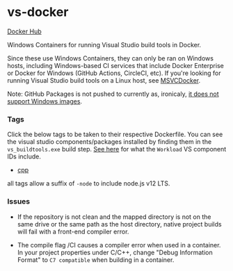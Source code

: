 # vs-docker

[Docker Hub](https://hub.docker.com/r/judge2020/vs-docker)

Windows Containers for running Visual Studio build tools in Docker.

Since these use Windows Containers, they can only be ran on Windows hosts, including Windows-based CI services that include Docker Enterprise or Docker for Windows (GitHub Actions, CircleCI, etc). If you're looking for running Visual Studio build tools on a Linux host, see [MSVCDocker](https://github.com/paleozogt/MSVCDocker).

Note: GitHub Packages is not pushed to currently as, ironicaly, [it does not support Windows images](https://github.community/t/docker-push-windows-image-fails-with-no-matching-package-file/17757/3?u=judge2020).

### Tags

Click the below tags to be taken to their respective Dockerfile. You can see the visual studio components/packages installed by finding them in the `vs_buildtools.exe` build step. [See here](https://docs.microsoft.com/en-us/visualstudio/install/workload-component-id-vs-build-tools?view=vs-2019) for what the `Workload` VS component IDs include.

* [cpp](cpp.Dockerfile)

all tags allow a suffix of `-node` to include node.js v12 LTS.


### Issues

<!-- taken from https://github.com/microsoft/vs-dockerfiles/tree/master/native-desktop#issues -->

* If the repository is not clean and the mapped directory is not on the same drive or the same path as the host directory, native project builds will fail with a front-end compiler error.

* The compile flag /CI causes a compiler error when used in a container. In your project properties under C/C++, change "Debug Information Format" to `C7 compatible` when building in a container.
